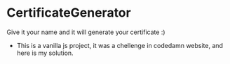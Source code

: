 # CertificateGenerator
Give it your name and it will generate your certificate :) 

- This is a vanilla js project, it was a chellenge in codedamn website, and here is my solution. 